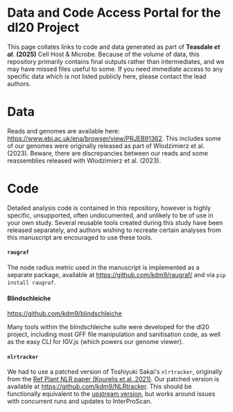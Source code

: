 # Data and Code Access Portal for the dl20 Project

This page collates links to code and data generated as part of **Teasdale *et
al.* (2025)** Cell Host & Microbe. Because of the volume of data, this
repository primarily contains final outputs rather than intermediates, and we
may have missed files useful to some. If you need immediate access to any
specific data which is not listed publicly here, please contact the lead
authors.

# Data

Reads and genomes are available here:
<https://www.ebi.ac.uk/ena/browser/view/PRJEB91362>. This includes some of our
genomes were originally released as part of Wlodzimierz et al. (2023). Beware,
there are discrepancies between our reads and some reassemblies released with
Wlodzimierz et al. (2023).


# Code

Detailed analysis code is contained in this repository, however is highly
specific, unsupported, often undocumented, and unlikely to be of use in your
own study. Several reusable tools created during this study have been released
separately, and authors wishing to recreate certain analyses from this
manuscript are encouraged to use these tools.


#### `raugraf`

The node radius metric used in the manuscript is implemented as a separate
package, available at <https://github.com/kdm9/raugraf/> and via `pip install
raugraf`.

#### Blindschleiche

<https://github.com/kdm9/blindschleiche>

Many tools within the blindschleiche suite were developed for the dl20 project,
including most GFF file manipulation and sanitisation code, as well as the easy
CLI for IGV.js (which powers our genome viewer).

#### `nlrtracker`

We had to use a patched version of Toshiyuki Sakai's  `nlrtracker`, originally
from the [Ref Plant NLR paper (Kourelis et al.
2021)](https://journals.plos.org/plosbiology/article?id=10.1371/journal.pbio.3001124).
Our patched version is available at <https://github.com/kdm9/NLRtracker>. This
should be functionally equivalent to the [upstream
version](https://github.com/slt666666/NLRtracker), but works around issues with
concurrent runs and updates to InterProScan.
